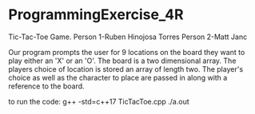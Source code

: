 # ProgrammingExercise_4R
Tic-Tac-Toe Game.
Person 1-Ruben Hinojosa Torres
Person 2-Matt Janc

Our program prompts the user for 9 locations on the board they
want to play either an 'X' or an 'O'. The board is a two dimensional array.
The players choice of location is stored an array of length two.
The player's choice as well as the character to place are passed in along with
a reference to the board.

to run the code:
g++ -std=c++17 TicTacToe.cpp
./a.out
